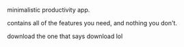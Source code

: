 minimalistic productivity app.

contains all of the features you need, and nothing you don't.

download the one that says download lol


